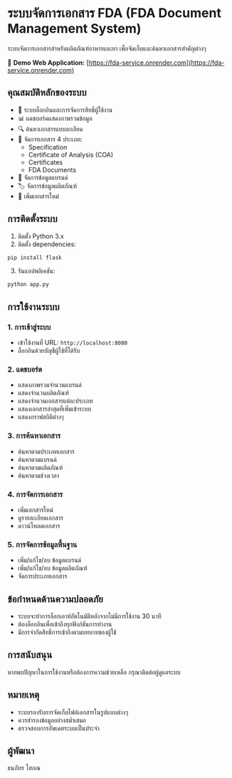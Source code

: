# ระบบจัดการเอกสาร FDA (FDA Document Management System)

ระบบจัดการเอกสารสำหรับผลิตภัณฑ์อาหารและยา เพื่อจัดเก็บและค้นหาเอกสารสำคัญต่างๆ

🔗 **Demo Web Application:** [https://fda-service.onrender.com](https://fda-service.onrender.com)

## คุณสมบัติหลักของระบบ

- 🔐 ระบบล็อกอินและการจัดการสิทธิ์ผู้ใช้งาน
- 📊 แดชบอร์ดแสดงภาพรวมข้อมูล
- 🔍 ค้นหาเอกสารแบบละเอียด
- 📁 จัดการเอกสาร 4 ประเภท:
  - Specification
  - Certificate of Analysis (COA)
  - Certificates
  - FDA Documents
- 👥 จัดการข้อมูลแบรนด์
- 🏷️ จัดการข้อมูลผลิตภัณฑ์
- 📝 เพิ่มเอกสารใหม่

## การติดตั้งระบบ

1. ติดตั้ง Python 3.x
2. ติดตั้ง dependencies:
```bash
pip install flask
```

3. รันแอปพลิเคชัน:
```bash
python app.py
```

## การใช้งานระบบ

### 1. การเข้าสู่ระบบ
- เข้าใช้งานที่ URL: `http://localhost:8080`
- ล็อกอินด้วยบัญชีผู้ใช้ที่ได้รับ

### 2. แดชบอร์ด
- แสดงภาพรวมจำนวนแบรนด์
- แสดงจำนวนผลิตภัณฑ์
- แสดงจำนวนเอกสารแต่ละประเภท
- แสดงเอกสารล่าสุดที่เพิ่มเข้าระบบ
- แสดงกราฟสถิติต่างๆ

### 3. การค้นหาเอกสาร
- ค้นหาตามประเภทเอกสาร
- ค้นหาตามแบรนด์
- ค้นหาตามผลิตภัณฑ์
- ค้นหาตามช่วงเวลา

### 4. การจัดการเอกสาร
- เพิ่มเอกสารใหม่
- ดูรายละเอียดเอกสาร
- ดาวน์โหลดเอกสาร

### 5. การจัดการข้อมูลพื้นฐาน
- เพิ่ม/แก้ไข/ลบ ข้อมูลแบรนด์
- เพิ่ม/แก้ไข/ลบ ข้อมูลผลิตภัณฑ์
- จัดการประเภทเอกสาร

## ข้อกำหนดด้านความปลอดภัย

- ระบบจะทำการล็อกเอาท์อัตโนมัติหลังจากไม่มีการใช้งาน 30 นาที
- ต้องล็อกอินเพื่อเข้าถึงทุกฟังก์ชันการทำงาน
- มีการจำกัดสิทธิ์การเข้าถึงตามบทบาทของผู้ใช้

## การสนับสนุน

หากพบปัญหาในการใช้งานหรือต้องการความช่วยเหลือ กรุณาติดต่อผู้ดูแลระบบ

## หมายเหตุ

- ระบบรองรับการจัดเก็บไฟล์เอกสารในรูปแบบต่างๆ
- ควรสำรองข้อมูลอย่างสม่ำเสมอ
- ตรวจสอบการอัพเดทระบบเป็นประจำ 

## ผู้พัฒนา

ธนภัทร โสภณ
